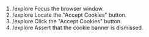 1. /explore Focus the browser window.
2. /explore Locate the "Accept Cookies" button.
3. /explore Click the "Accept Cookies" button.
4. /explore Assert that the cookie banner is dismissed.